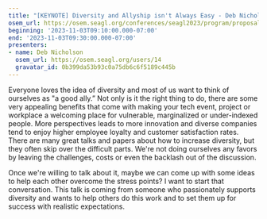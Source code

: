```yaml
---
title: "[KEYNOTE] Diversity and Allyship isn't Always Easy - Deb Nicholson"
osem_url: https://osem.seagl.org/conferences/seagl2023/program/proposals/1016
beginning: '2023-11-03T09:10:00.000-07:00'
end: '2023-11-03T09:30:00.000-07:00'
presenters:
- name: Deb Nicholson
  osem_url: https://osem.seagl.org/users/14
  gravatar_id: 0b399da53b93c0a75db6c6f5189c445b
---
```


Everyone loves the idea of diversity and most of us want to think of ourselves as "a good ally.” Not only is it the right thing to do, there are some very appealing benefits that come with making your tech event, project or workplace a welcoming place for vulnerable, marginalized or under-indexed people. More perspectives leads to more innovation and diverse companies tend to enjoy higher employee loyalty and customer satisfaction rates. There are many great talks and papers about how to increase diversity, but they often skip over the difficult parts. We're not doing ourselves any favors by leaving the challenges, costs or even the backlash out of the discussion.

Once we're willing to talk about it, maybe we can come up with some ideas to help each other overcome the stress points? I want to start that conversation. This talk is coming from someone who passionately supports diversity and wants to help others do this work and to set them up for success with realistic expectations.
